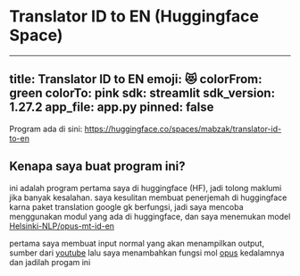 # Translator ID to EN (Huggingface Space)

---
title: Translator ID to EN
emoji: 😻
colorFrom: green
colorTo: pink
sdk: streamlit
sdk_version: 1.27.2
app_file: app.py
pinned: false
---

Program ada di sini: https://huggingface.co/spaces/mabzak/translator-id-to-en

## Kenapa saya buat program ini?
ini adalah program pertama saya di huggingface (HF), jadi tolong maklumi jika banyak kesalahan.
saya kesulitan membuat penerjemah di huggingface karna paket translation google gk berfungsi, jadi saya mencoba menggunakan modul yang ada di huggingface, dan saya menemukan model
[Helsinki-NLP/opus-mt-id-en](https://huggingface.co/Helsinki-NLP/opus-mt-id-en)

pertama saya membuat input normal yang akan menampilkan output, sumber dari [youtube](https://www.youtube.com/watch?v=3bSVKNKb_PY&ab_channel=HuggingFace)
lalu saya menambahkan fungsi mol [opus](https://huggingface.co/Helsinki-NLP/opus-mt-id-en) kedalamnya dan jadilah progam ini
